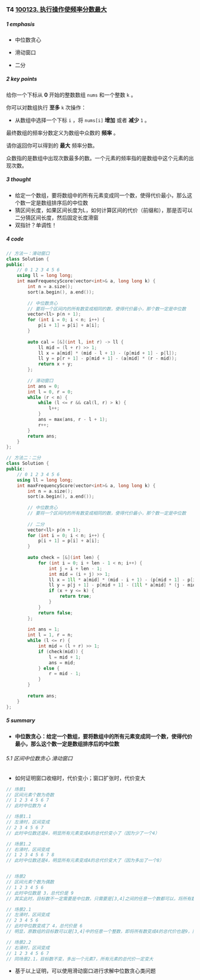 ### T4 [100123. 执行操作使频率分数最大](https://leetcode.cn/problems/apply-operations-to-maximize-frequency-score/)

##### 1 emphasis

* 中位数贪心

* 滑动窗口

* 二分

  

##### 2 key points

给你一个下标从 **0** 开始的整数数组 `nums` 和一个整数 `k` 。

你可以对数组执行 **至多** `k` 次操作：

- 从数组中选择一个下标 `i` ，将 `nums[i]` **增加** 或者 **减少** `1` 。

最终数组的频率分数定义为数组中众数的 **频率** 。

请你返回你可以得到的 **最大** 频率分数。

众数指的是数组中出现次数最多的数。一个元素的频率指的是数组中这个元素的出现次数。



##### 3 thought

* 给定一个数组，要将数组中的所有元素变成同一个数，使得代价最小，那么这个数一定是数组排序后的中位数
* 猜区间长度，如果区间长度为L，如何计算区间的代价（前缀和），那是否可以二分猜区间长度，然后固定长度滑窗
* 双指针？单调性！



##### 4 code

```cpp
// 方法一：滑动窗口
class Solution {
public:
    // 0 1 2 3 4 5 6
    using ll = long long;
    int maxFrequencyScore(vector<int>& a, long long k) {
        int n = a.size(); 
        sort(a.begin(), a.end());
        
        // 中位数贪心
        // 要将一个区间内的所有数变成相同的数，使得代价最小，那个数一定是中位数
        vector<ll> p(n + 1);
        for (int i = 0; i < n; i++) {
            p[i + 1] = p[i] + a[i];
        }
        
        auto cal = [&](int l, int r) -> ll {
            ll mid = (l + r) >> 1;
            ll x = a[mid] * (mid - l + 1) - (p[mid + 1] - p[l]);
            ll y = p[r + 1] - p[mid + 1] - (a[mid] * (r - mid));
            return x + y;
        };
        
        // 滑动窗口
        int ans = 0;
        int l = 0, r = 0;
        while (r < n) {
            while (l <= r && cal(l, r) > k) {
                l++;
            }    
            ans = max(ans, r - l + 1);
            r++;
        }
        return ans;
    }
};

// 方法二：二分
class Solution {
public:
    // 0 1 2 3 4 5 6
    using ll = long long;
    int maxFrequencyScore(vector<int>& a, long long k) {
        int n = a.size(); 
        sort(a.begin(), a.end());
        
        // 中位数贪心
        // 要将一个区间内的所有数变成相同的数，使得代价最小，那个数一定是中位数
        
        // 二分
        vector<ll> p(n + 1);
        for (int i = 0; i < n; i++) {
            p[i + 1] = p[i] + a[i];
        }
        
        auto check = [&](int len) {
            for (int i = 0; i + len - 1 < n; i++) {
                int j = i + len - 1;
                int mid = (i + j) >> 1;
                ll x = 1ll * a[mid] * (mid - i + 1) - (p[mid + 1] - p[i]);
                ll y = p[j + 1] - p[mid + 1] - (1ll * a[mid] * (j - mid));
                if (x + y <= k) {
                    return true;
                }
            }  
            return false;
        };
        
        int ans = 1;
        int l = 1, r = n;
        while (l <= r) {
            int mid = (l + r) >> 1;
            if (check(mid)) {
                l = mid + 1;
                ans = mid;
            } else {
                r = mid - 1;
            }
        }
        
        return ans;
    }
};
```



##### 5 summary

* **中位数贪心：给定一个数组，要将数组中的所有元素变成同一个数，使得代价最小，那么这个数一定是数组排序后的中位数**

###### 5.1 区间中位数贪心 滑动窗口

* 如何证明窗口收缩时，代价变小；窗口扩张时，代价变大

```cpp
// 场景1
// 区间元素个数为奇数
// 1 2 3 4 5 6 7
// 此时中位数为 4

// 场景1.1
// 左滑时，区间变成
// 2 3 4 5 6 7 
// 此时中位数还是4，明显所有元素变成4的总代价变小了（因为少了一个4）

// 场景1.2
// 右滑时，区间变成
// 1 2 3 4 5 6 7 8
// 此时中位数还是4，明显所有元素变成4的总代价变大了（因为多出了一个8）


// 场景2
// 区间元素个数为偶数
// 1 2 3 4 5 6
// 此时中位数是 3，总代价是 9
// 其实此时，目标数不一定需要是中位数，只需要是[3,4]之间的任意一个数都可以，将所有数变成这个区间内的某一个数的总代价都是相等的，这就是 「中位数贪心」

// 场景2.1
// 左滑时，区间变成
// 2 3 4 5 6 
// 此时中位数变成了 4，总代价是 6
// 明显，原数组的目标数可以是[3,4]中的任意一个整数，即将所有数变成4的总代价也是9，而左移后由于少了一个元素1，且目标数不变，故总代价一定变小了

// 场景2.2
// 右滑时，区间变成
// 1 2 3 4 5 6 7
// 同场景2.1，目标数不变，多出一个元素7，所有元素的总代价一定变大
```

* 基于以上证明，可以使用滑动窗口进行求解中位数贪心类问题